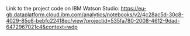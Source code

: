 Link to the project code on IBM Watson Studio: https://eu-gb.dataplatform.cloud.ibm.com/analytics/notebooks/v2/4c28ac5d-30c8-4029-85c6-bebfc22418ec/view?projectid=535fa780-2008-4612-9dad-6472967021c4&context=wdp
